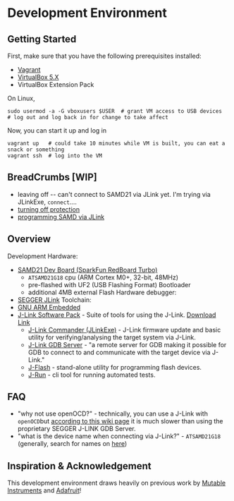 # Development Environment

## Getting Started
First, make sure that you have the following prerequisites installed:
* [Vagrant](https://www.vagrantup.com/downloads)
* [VirtualBox 5.X](https://www.virtualbox.org/wiki/Downloads)
* VirtualBox Extension Pack

On Linux,
``` shell
sudo usermod -a -G vboxusers $USER  # grant VM access to USB devices
# log out and log back in for change to take affect
```

Now, you can start it up and log in
``` shell
vagrant up   # could take 10 minutes while VM is built, you can eat a snack or something
vagrant ssh  # log into the VM
```

## BreadCrumbs [WIP]
* leaving off -- can't connect to SAMD21 via JLink yet. I'm trying via JLinkExe, `connect`....
* [turning off protection](https://roamingthings.de/posts/use-j-link-to-change-the-boot-loader-protection-of-a-sam-d21/)
* [programming SAMD via JLink](https://hackaday.io/page/5997-programming-a-samd-bootloader-using-jlink-linux)

## Overview
Development Hardware:
  * [SAMD21 Dev Board (SparkFun RedBoard Turbo)](https://www.sparkfun.com/products/14812)
    * `ATSAMD21G18` cpu (ARM Cortex M0+, 32-bit, 48MHz)
    * pre-flashed with UF2 (USB Flashing Format) Bootloader
    * additional 4MB external Flash
Hardware debugger:
  * [SEGGER JLink](https://www.segger.com/products/debug-probes/j-link/models/j-link-base/)
Toolchain:
  * [GNU ARM Embedded]()
  * [J-Link Software Pack](https://wiki.segger.com/UM08001_J-Link_/_J-Trace_User_Guide#J-Link_Software_and_Documentation_Pack) - Suite of tools for using the J-Link. [Download Link](https://www.segger.com/downloads/jlink#J-LinkSoftwareAndDocumentationPack)
    * [J-Link Commander (JLinkExe)](https://wiki.segger.com/J-Link_Commander) - J-Link firmware update and basic utility for verifying/analysing the target system via J-Link.
    * [J-Link GDB Server](https://wiki.segger.com/J-Link_GDB_Server) - "a remote server for GDB making it possible for GDB to connect to and communicate with the target device via J-Link."
    * [J-Flash](https://wiki.segger.com/UM08003_JFlash) - stand-alone utility for programming flash devices.
    * [J-Run](https://wiki.segger.com/J-Run) - cli tool for running automated tests.

## FAQ
* "why not use openOCD?" - technically, you can use a J-Link with `openOCD`but [according to this wiki page](https://wiki.segger.com/OpenOCD) it is much slower than using the proprietary SEGGER J-LINK GDB Server.
* "what is the device name when connecting via J-Link?" - `ATSAMD21G18` (generally, search for names on [here](https://www.segger.com/downloads/supported-devices.php?m=Microchip))

## Inspiration & Acknowledgement
This development environment draws heavily on previous work by
[Mutable Instruments](https://github.com/pichenettes/mutable-dev-environment)
and [Adafruit](https://github.com/adafruit/ARM-toolchain-vagrant)!
